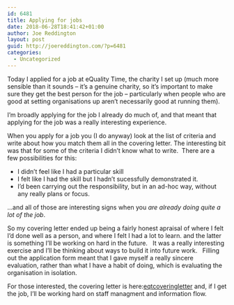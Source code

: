 ```yaml
---
id: 6481
title: Applying for jobs
date: 2018-06-28T18:41:42+01:00
author: Joe Reddington
layout: post
guid: http://joereddington.com/?p=6481
categories:
  - Uncategorized
---
```


Today I applied for a job at eQuality Time, the charity I set up (much more sensible than it sounds &#8211; it&#8217;s a genuine charity, so it&#8217;s important to make sure they get the best person for the job &#8211; particularly when people who are good at setting organisations up aren&#8217;t necessarily good at running them).

I&#8217;m broadly applying for the job I already do much of, and that meant that applying for the job was a really interesting experience.

When you apply for a job you (I do anyway) look at the list of criteria and write about how you match them all in the covering letter. The interesting bit was that for some of the criteria I didn&#8217;t know what to write.  There are a few possibilities for this:

  * I didn&#8217;t feel like I had a particular skill
  * I felt like I had the skill but I hadn&#8217;t sucessfully demonstrated it.
  * I&#8217;d been carrying out the responsibility, but in an ad-hoc way, without any really plans or focus.

&#8230;and all of those are interesting signs when you _are already doing quite a lot of the job_.

So my covering letter ended up being a fairly honest apraisal of where I felt I&#8217;d done well as a person, and where I felt I had a lot to learn. and the latter is something I&#8217;ll be working on hard in the future.   It was a really interesting exercise and I&#8217;ll be thinking about ways to build it into future work.   Filling out the application form meant that I gave myself a really sincere evaluation, rather than what I have a habit of doing, which is evaluating the organisation in isolation.

For those interested, the covering letter is here:[eqtcoveringletter](/assets/uploads/2018/06/eqtcoveringletter-1.pdf) and, if I get the job, I&#8217;ll be working hard on staff managment and information flow.
